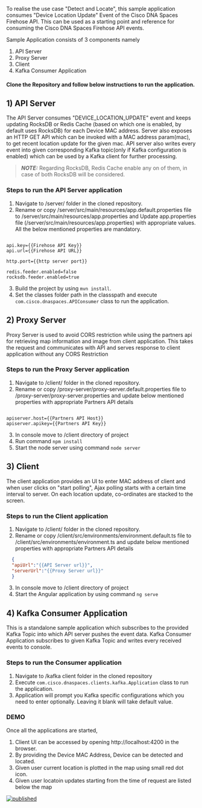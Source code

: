 
To realise the use case "Detect and Locate", this sample application consumes "Device Location Update" Event of the Cisco DNA Spaces Firehose API. This can be used as a starting point and reference for consuming the Cisco DNA Spaces Firehose API events.

Sample Application consists of 3 components namely
1) API Server
2) Proxy Server
3) Client
4) Kafka Consumer Application

#### Clone the Repository and follow below instructions to run the application.

## 1) API Server
The API Server consumes "DEVICE_LOCATION_UPDATE" event and keeps updating RocksDB or Redis Cache (based on which one is enabled, by default uses RocksDB) for each Device MAC address. Server also exposes an HTTP GET API which can be invoked with a MAC address param(mac), to get recent location update for the given mac.
API server also writes every event into given corresponding Kafka topic(only if Kafka configuration is enabled) which can be used by a Kafka client for further processing.
> **_NOTE:_**  Regarding RocksDB, Redis Cache enable any on of them, in case of both RocksDB will be considered.

### Steps to run the API Server application
1) Navigate to /server/ folder in the cloned repository.
2) Rename or copy /server/src/main/resources/app.default.properties file to /server/src/main/resources/app.properties and Update app.properties file (/server/src/main/resources/app.properties) with appropriate values. All the below mentioned properties are mandatory.
```properties

api.key={{Firehose API Key}}
api.url={{Firehose API URL}}

http.port={{http server port}}

redis.feeder.enabled=false
rocksdb.feeder.enabled=true

```
3) Build the project by using ```mvn install```.
4) Set the classes folder path in the classspath and execute ``com.cisco.dnaspaces.APIConsumer`` class to run the application.


## 2) Proxy Server
Proxy Server is used to avoid CORS restriction while using the partners api for retrieving map information and image from client application. This takes the request and communicates with API and serves response to client application without any CORS Restriction

### Steps to run the Proxy Server application
1) Navigate to /client/ folder in the cloned repository.
2) Rename or copy /proxy-server/proxy-server.default.properties file to /proxy-server/proxy-server.properties and update below mentioned properties with appropriate Partners API details
```properties

apiserver.host={{Partners API Host}}
apiserver.apikey={{Partners API Key}}

```
3) In console move to /client directory of project
4) Run command ```npm install```
5) Start the node server using command ```node server```

## 3) Client

The client application provides an UI to enter MAC address of client and when user clicks on "start polling", Ajax polling starts with a certain time interval to server. On each location update, co-ordinates are stacked to the screen.

### Steps to run the Client application
1) Navigate to /client/ folder in the cloned repository.
2) Rename or copy /client/src/environments/environment.default.ts file to /client/src/environments/environment.ts and update below mentioned properties with appropriate Partners API details
```json
  {
  "apiUrl":"{{API Server url}}",
  "serverUrl":"{{Proxy Server url}}"
  }

```
3) In console move to /client directory of project
4) Start the Angular application by using command ```ng serve```

## 4) Kafka Consumer Application

This is a standalone sample application which subscribes to the provided Kafka Topic into which API server pushes the event data. Kafka Consumer Application subscribes to given Kafka Topic and writes every received events to console.

### Steps to run the Consumer application
1) Navigate to /kafka client folder in the cloned repository
2) Execute ``com.cisco.dnaspaces.clients.kafka.Application`` class to run the application.
3) Application will prompt you Kafka specific configurations which you need to enter optionally. Leaving it blank will take default value.

### DEMO
Once all the applications are started,
1) Client UI can be accessed by opening http://localhost:4200 in the browser.
2) By providing the Device MAC Address, Device can be detected and located.
3) Given user current location is plotted in the map using small red dot icon.
4) Given user locatoin updates starting from the time of request are listed below the map

[![published](https://static.production.devnetcloud.com/codeexchange/assets/images/devnet-published.svg)](https://developer.cisco.com/codeexchange/github/repo/CiscoDevNet/DNASpaces-FirehoseAPI-DetectAndLocate)
